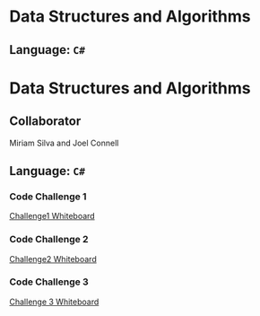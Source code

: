 # Data Structures and Algorithms

## Language: `C#`

# Data Structures and Algorithms

## Collaborator 

Miriam Silva and Joel Connell

## Language: `C#`

### Code Challenge 1

[Challenge1 Whiteboard](./images.md)

### Code Challenge 2
[Challenge2 Whiteboard](./images.md)

### Code Challenge 3

[Challenge 3 Whiteboard](./images.md)


